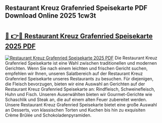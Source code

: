 ## Restaurant Kreuz Grafenried Speisekarte PDF Download Online 2025 1cw3t

# <h2><a href="http://gc6ortd.nevu.top/?p=Restaurant+Kreuz+Grafenried+Speisekarte">🔗 👉🔴 Restaurant Kreuz Grafenried Speisekarte 2025 PDF</a></h2>

[![Restaurant Kreuz Grafenried Speisekarte 2025 PDF](https://i.imgur.com/dBaPXMq.png)](http://gc6ortd.nevu.top/?p=Restaurant+Kreuz+Grafenried+Speisekarte)
Die Restaurant Kreuz Grafenried Speisekarte ist eine Wahl zwischen traditionellen und modernen Gerichten. Wenn Sie nach einem leichten und frischen Gericht suchen, empfehlen wir Ihnen, unseren Salatbereich auf der Restaurant Kreuz Grafenried Speisekarte unseres Restaurants zu besuchen. Für diejenigen, die Fleisch bevorzugen, bieten wir eine Auswahl an Gerichten auf der Restaurant Kreuz Grafenried Speisekarte an: Rindfleisch, Schweinefleisch, Huhn und Fisch. Unseren Auserwählten bieten wir Gourmet-Gerichte wie Schaschlik und Steak an, die auf einem alten Feuer zubereitet werden. Unsere Restaurant Kreuz Grafenried Speisekarte bietet eine große Auswahl an Desserts, von klassischen Torten und Kuchen bis hin zu exquisiten Crème Brûlée und Schokoladenpyramiden.
